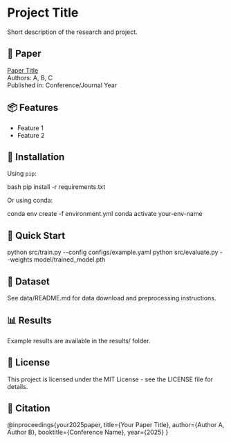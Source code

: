 # Project Title

Short description of the research and project.

## 🚀 Paper

[Paper Title](link-to-paper)  
Authors: A, B, C  
Published in: Conference/Journal Year

## 📦 Features

- Feature 1
- Feature 2

## 🔧 Installation

Using `pip`:

bash
pip install -r requirements.txt

Or using conda:

conda env create -f environment.yml
conda activate your-env-name

## 🏁 Quick Start

python src/train.py --config configs/example.yaml
python src/evaluate.py --weights model/trained_model.pth

## 📁 Dataset

See data/README.md for data download and preprocessing instructions.

## 📊 Results

Example results are available in the results/ folder.

## 📜 License

This project is licensed under the MIT License - see the LICENSE file for details.

## 🧾 Citation

@inproceedings{your2025paper,
  title={Your Paper Title},
  author={Author A, Author B},
  booktitle={Conference Name},
  year={2025}
}